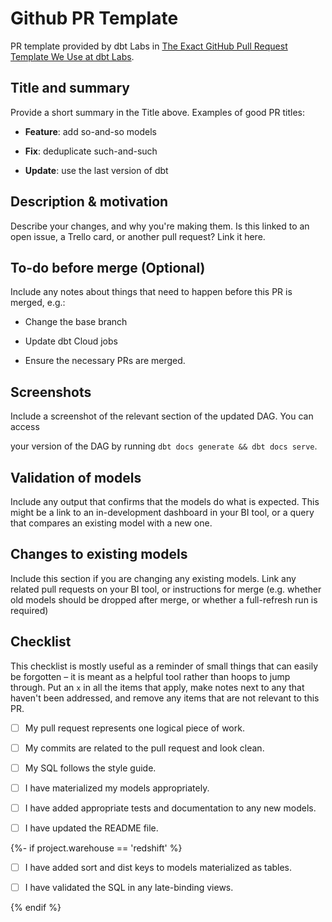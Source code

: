 # Github PR Template

PR template provided by dbt Labs in [The Exact GitHub Pull Request Template We Use at dbt Labs](https://docs.getdbt.com/blog/analytics-pull-request-template).

## Title and summary
Provide a short summary in the Title above. Examples of good PR titles:

* **Feature**: add so-and-so models

* **Fix**: deduplicate such-and-such

* **Update**: use the last version of dbt


## Description & motivation
Describe your changes, and why you're making them. Is this linked to an open
 issue, a Trello card, or another pull request? Link it here.

## To-do before merge (Optional)
Include any notes about things that need to happen before this PR is merged, e.g.:

- Change the base branch

- Update dbt Cloud jobs

- Ensure the necessary PRs are merged.

## Screenshots
Include a screenshot of the relevant section of the updated DAG. You can access

your version of the DAG by running `dbt docs generate && dbt docs serve`.

## Validation of models
Include any output that confirms that the models do what is expected. This might
be a link to an in-development dashboard in your BI tool, or a query that
compares an existing model with a new one.

## Changes to existing models
Include this section if you are changing any existing models. Link any related
pull requests on your BI tool, or instructions for merge (e.g. whether old
models should be dropped after merge, or whether a full-refresh run is required)
## Checklist
This checklist is mostly useful as a reminder of small things that can easily be
forgotten – it is meant as a helpful tool rather than hoops to jump through.
Put an `x` in all the items that apply, make notes next to any that haven't been
addressed, and remove any items that are not relevant to this PR.

- [ ] My pull request represents one logical piece of work.

- [ ] My commits are related to the pull request and look clean.

- [ ] My SQL follows the style guide.

- [ ] I have materialized my models appropriately.

- [ ] I have added appropriate tests and documentation to any new models.

- [ ] I have updated the README file.

{%- if project.warehouse == 'redshift' %}

- [ ] I have added sort and dist keys to models materialized as tables.

- [ ] I have validated the SQL in any late-binding views.

{% endif %}
